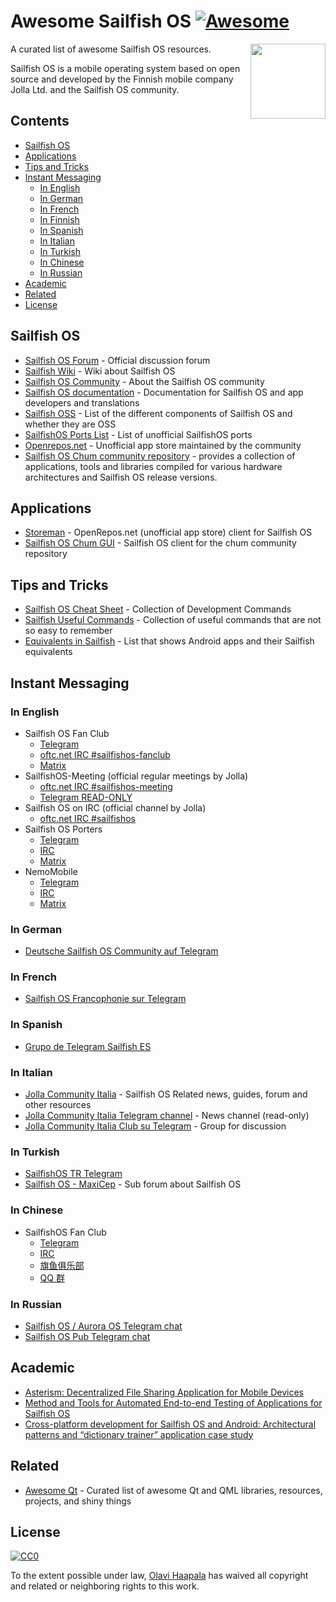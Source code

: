 # Awesome Sailfish OS [![Awesome](https://awesome.re/badge.svg)](https://awesome.re)

[<img src="sfos_fans.jpg" align="right" width="120">](https://sailfishos.org/community/)

A curated list of awesome Sailfish OS resources.

Sailfish OS is a mobile operating system based on open source and developed by the Finnish mobile company Jolla Ltd. and the Sailfish OS community.

## Contents

<!-- START doctoc generated TOC please keep comment here to allow auto update -->

<!-- DON'T EDIT THIS SECTION, INSTEAD RE-RUN doctoc TO UPDATE -->

<!-- DON'T EDIT THIS SECTION, INSTEAD RE-RUN doctoc TO UPDATE -->

* [Sailfish OS](#sailfish-os)
* [Applications](#applications)
* [Tips and Tricks](#tips-and-tricks)
* [Instant Messaging](#instant-messaging)
  * [In English](#in-english)
  * [In German](#in-german)
  * [In French](#in-french)
  * [In Finnish](#in-finnish)
  * [In Spanish](#in-spanish)
  * [In Italian](#in-italian)
  * [In Turkish](#in-turkish)
  * [In Chinese](#in-chinese)
  * [In Russian](#in-russian)
* [Academic](#academic)
* [Related](#related)
* [License](#license)

<!-- END doctoc generated TOC please keep comment here to allow auto update -->

## Sailfish OS

* [Sailfish OS Forum](https://forum.sailfishos.org/) - Official discussion forum
* [Sailfish Wiki](https://sailfishos.org/about/) - Wiki about Sailfish OS
* [Sailfish OS Community](https://sailfishos.org/community/) - About the Sailfish OS
  community
* [Sailfish OS documentation](https://docs.sailfishos.org/) -
  Documentation for Sailfish OS and app developers and translations
* [Sailfish OSS](https://wiki.merproject.org/wiki/SailfishOSS) - List of the
  different components of Sailfish OS and whether they are OSS
* [SailfishOS Ports List](https://wiki.merproject.org/wiki/Adaptations/libhybris) -
  List of unofficial SailfishOS ports
* [Openrepos.net](https://openrepos.net/) - Unofficial app store maintained by the community
* [Sailfish OS Chum community repository](https://github.com/sailfishos-chum/main) - provides a collection of applications, tools and libraries compiled for various hardware architectures and Sailfish OS release versions.

## Applications

* [Storeman](https://github.com/storeman-developers/harbour-storeman) - OpenRepos.net (unofficial app store) client for Sailfish OS
* [Sailfish OS Chum GUI](https://chumrpm.netlify.app/) - Sailfish OS client for the chum community repository 

## Tips and Tricks

* [Sailfish OS Cheat Sheet](https://sailfishos.org/wiki/Sailfish_OS_Cheat_Sheet) - Collection of Development Commands
* [Sailfish Useful Commands](https://github.com/olpeh/sailfish-useful-commands) -
  Collection of useful commands that are not so easy to remember
* [Equivalents in Sailfish](https://github.com/maidis/equivalentsinsailfish) - List that shows Android apps and their Sailfish equivalents

## Instant Messaging

### In English

* Sailfish OS Fan Club
  * [Telegram](https://t.me/+KeJKDDA60uU2M2Q0)
  * [oftc.net IRC #sailfishos-fanclub](https://webchat.oftc.net/?channels=sailfishos-fanclub)
  * [Matrix](https://riot.im/app/#/room/#jfc:matrix.org)
* SailfishOS-Meeting (official regular meetings by Jolla)
  * [oftc.net IRC #sailfishos-meeting](https://webchat.oftc.net/?channels=#sailfishos-meeting)
  * [Telegram READ-ONLY](https://t.me/joinchat/AAAAAFcbasJX67Fu-aGxxQ)
* Sailfish OS on IRC (official channel by Jolla)
  * [oftc.net IRC #sailfishos](https://webchat.oftc.net/?channels=sailfishos)
* Sailfish OS Porters
  * [Telegram](https://t.me/sailfishos_porters)
  * [IRC](https://kiwiirc.com/client/irc.freenode.net:+6697/#sailfishos-porters)
  * [Matrix](https://riot.im/app/#/room/#freenode_#sailfishos-porters:matrix.org)
* NemoMobile
  * [Telegram](https://t.me/NemoMobile)
  * [IRC](https://kiwiirc.com/client/irc.freenode.net:+6697/#NemoMobile)
  * [Matrix](https://riot.im/app/#/room/#freenode_#nemomobile:matrix.org)

### In German

* [Deutsche Sailfish OS Community auf Telegram](https://t.me/joinchat/CCMYXQnxqdpVWVooiTdWTQ)

### In French

* [Sailfish OS Francophonie sur Telegram](https://t.me/sfosfr)

### In Spanish

* [Grupo de Telegram Sailfish ES](https://t.me/sailfish_es)

### In Italian

* [Jolla Community Italia](https://jollacommunity.it) - Sailfish OS Related news, guides, forum and other resources
* [Jolla Community Italia Telegram channel](https://t.me/jollait) - News channel (read-only)
* [Jolla Community Italia Club su Telegram](https://t.me/jollaitclub) - Group for discussion

### In Turkish

* [SailfishOS TR Telegram](https://t.me/sailfishostr)
* [Sailfish OS - MaxiCep](https://www.maxicep.com/forum/kategori/sailfish-os.765/) - Sub forum about Sailfish OS

### In Chinese

* SailfishOS Fan Club
  * [Telegram](https://t.me/jollacn)
  * [IRC](https://kiwiirc.com/client/irc.freenode.net:+6697/#jolla-cn)
  * [旗鱼俱乐部](https://sailfishos.club)
  * [QQ 群](https://jq.qq.com/?_wv=1027&k=5Ci7vyS)

### In Russian

* [Sailfish OS / Aurora OS Telegram chat](https://t.me/sailfishos)
* [Sailfish OS Pub Telegram chat](https://t.me/sailfishos_pub)

## Academic
* [Asterism: Decentralized File Sharing Application for Mobile Devices](https://www.researchgate.net/publication/330758943_Asterism_Decentralized_File_Sharing_Application_for_Mobile_Devices)
* [Method and Tools for Automated End-to-end Testing of Applications for Sailfish OS](https://dl.acm.org/citation.cfm?id=3180065)
* [Cross-platform development for Sailfish OS and Android: Architectural patterns and “dictionary trainer” application case study](https://ieeexplore.ieee.org/document/7892194)

## Related

* [Awesome Qt](https://github.com/mikalv/awesome-qt-qml/blob/master/README.md) -
  Curated list of awesome Qt and QML libraries, resources, projects, and shiny
  things

## License

[![CC0](http://mirrors.creativecommons.org/presskit/buttons/88x31/svg/cc-zero.svg)](https://creativecommons.org/publicdomain/zero/1.0/)

To the extent possible under law, [Olavi Haapala](https://github.com/olpeh) has waived all copyright and related or neighboring rights to this work.
